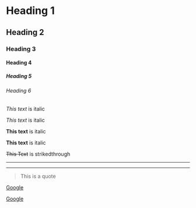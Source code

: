 <!-- Headings -->
# Heading 1
## Heading 2
### Heading 3
#### Heading 4
##### Heading 5
###### Heading 6

<!-- Italics -->
*This text* is italic

_This text_ is italic

<!-- Strong -->
**This text** is italic

__This text__ is italic

<!-- StikeThrough -->
~~This Text~~ is strikedthrough

<!-- Horizontal rule -->
---
___

<!-- Block Quotes -->
>This is a quote

<!-- Links -->
[Google](www.google.com)

[Google](www.google.com
"Google")